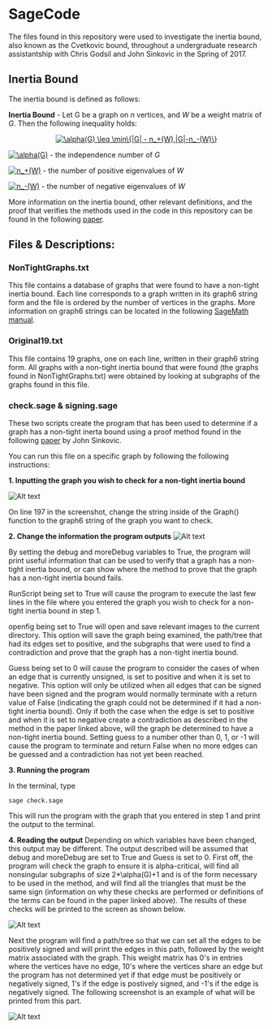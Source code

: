 # SageCode

The files found in this repository were used to investigate the inertia bound, also known as the Cvetkovic bound, throughout a undergraduate research assistantship with Chris Godsil and John Sinkovic in the Spring of 2017. 

## Inertia Bound
The inertia bound is defined as follows:

**Inertia Bound** - Let G be a graph on *n* vertices, and *W* be a weight matrix of *G*. Then the following inequality holds:
<p align="center"><a href="https://www.codecogs.com/eqnedit.php?latex=\alpha(G)&space;\leq&space;\min\{|G|&space;-&space;n_&plus;(W),|G|-n_-(W)\}" target="_blank"><img src="https://latex.codecogs.com/gif.latex?\alpha(G)&space;\leq&space;\min\{|G|&space;-&space;n_&plus;(W),|G|-n_-(W)\}" title="\alpha(G) \leq \min\{|G| - n_+(W),|G|-n_-(W)\}" /></a></p>

<a href="https://www.codecogs.com/eqnedit.php?latex=\alpha(G)" target="_blank"><img src="https://latex.codecogs.com/gif.latex?\alpha(G)" title="\alpha(G)" /></a> - the independence number of *G*

<a href="https://www.codecogs.com/eqnedit.php?latex=n_&plus;(W)" target="_blank"><img src="https://latex.codecogs.com/gif.latex?n_&plus;(W)" title="n_+(W)" /></a> - the number of positive eigenvalues of *W*

<a href="https://www.codecogs.com/eqnedit.php?latex=n_-(W)" target="_blank"><img src="https://latex.codecogs.com/gif.latex?n_-(W)" title="n_-(W)" /></a> - the number of negative eigenvalues of *W*
 
More information on the inertia bound, other relevant definitions, and the proof that verifies the methods used in the code in this repository can be found in the following [paper](https://arxiv.org/abs/1609.02826).

## Files & Descriptions:

### NonTightGraphs.txt
This file contains a database of graphs that were found to have a non-tight inertia bound. Each line corresponds to a graph written in its graph6 string form and the file is ordered by the number of vertices in the graphs. More information on graph6 strings can be located in the following [SageMath manual](http://doc.sagemath.org/html/en/reference/graphs/sage/graphs/graph.html#sage.graphs.graph.Graph.graph6_string).

### Original19.txt
This file contains 19 graphs, one on each line, written in their graph6 string form. All graphs with a non-tight inertia bound that were found (the graphs found in NonTightGraphs.txt) were obtained by looking at subgraphs of the graphs found in this file.

### check.sage & signing.sage
These two scripts create the program that has been used to determine if a graph has a non-tight inerta bound using a proof method found in the following [paper](https://arxiv.org/abs/1609.02826) by John Sinkovic.

You can run this file on a specific graph by following the following instructions:

**1. Inputting the graph you wish to check for a non-tight inertia bound**
    
![Alt text](https://user-images.githubusercontent.com/19316223/29586906-496c2398-875a-11e7-9af7-0dc4d7aa3257.png)

On line 197 in the screenshot, change the string inside of the Graph() function to the graph6 string of the graph you want to check.

**2. Change the information the program outputs**
![Alt text](https://user-images.githubusercontent.com/19316223/29588904-2de82534-8761-11e7-8d4f-4d6c75534264.png)

By setting the debug and moreDebug variables to True, the program will print useful information that can be used to verify that a graph has a non-tight inertia bound, or can show where the method to prove that the graph has a non-tight inertia bound fails.

RunScript being set to True will cause the program to execute the last few lines in the file where you entered the graph you wish to check for a non-tight inertia bound in step 1.

openfig being set to True will open and save relevant images to the current directory. This option will save the graph being examined, the path/tree that had its edges set to positive, and the subgraphs that were used to find a contradiction and prove that the graph has a non-tight inertia bound.

Guess being set to 0 will cause the program to consider the cases of when an edge that is currently unsigned, is set to positive and when it is set to negative. This option will only be utilized when all edges that can be signed have been signed and the program would normally terminate with a return value of False (indicating the graph could not be determined if it had a non-tight inertia bound). Only if both the case when the edge is set to positive and when it is set to negative create a contradiction as described in the method in the paper linked above, will the graph be determined to have a non-tight inertia bound. Setting guess to a number other than 0, 1, or -1 will cause the program to terminate and return False when no more edges can be guessed and a contradiction has not yet been reached.

**3. Running the program**

In the terminal, type
```
sage check.sage
```
This will run the program with the graph that you entered in step 1 and print the output to the terminal.

**4. Reading the output**
Depending on which variables have been changed, this output may be different. The output described will be assumed that debug and moreDebug are set to True and Guess is set to 0.
First off, the program will check the graph to ensure it is alpha-critical, will find all nonsingular subgraphs of size 2\*\alpha(G)+1 and is of the form necessary to be used in the method, and will find all the triangles that must be the same sign (information on why these checks are performed or definitions of the terms can be found in the paper linked above). The results of these checks will be printed to the screen as shown below.

![Alt text](https://user-images.githubusercontent.com/19316223/29589774-8cb1d8d2-8764-11e7-949d-afa1f9ef2153.png)

Next the program will find a path/tree so that we can set all the edges to be positively signed and will print the edges in this path, followed by the weight matrix associated with the graph. This weight matrix has 0's in entries where the vertices have no edge, 10's where the vertices share an edge but the program has not determined yet if that edge must be positively or negatively signed, 1's if the edge is postively signed, and -1's if the edge is negatively signed. The following screenshot is an example of what will be printed from this part.

![Alt text](https://user-images.githubusercontent.com/19316223/29590088-2b173b42-8766-11e7-8efb-e8ed31ba5cb8.png)






